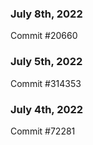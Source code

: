 ### July 8th, 2022

Commit #20660

### July 5th, 2022

Commit #314353


### July 4th, 2022

Commit #72281
